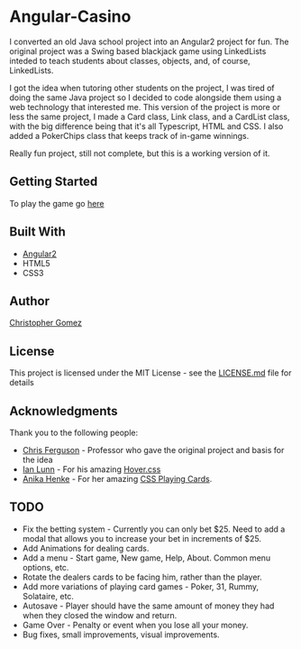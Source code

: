 # Angular-Casino

I converted an old Java school project into an Angular2 project for fun. The original project was a Swing based blackjack game using LinkedLists inteded to teach students about classes, objects, and, of course, LinkedLists. 

I got the idea when tutoring other students on the project, I was tired of doing the same Java project so I decided to code alongside them using a web technology that interested me. This version of the project is more or less the same project, I made a Card class, Link class, and a CardList class, with the big difference being that it's all Typescript, HTML and CSS. I also added a PokerChips class that keeps track of in-game winnings. 

Really fun project, still not complete, but this is a working version of it. 

## Getting Started

To play the game go [here](https://afryingpan.github.io/Angular-Casino/)

## Built With

* [Angular2](angular.io)
* HTML5
* CSS3 

## Author

[Christopher Gomez](https://github.com/afryingpan)

## License

This project is licensed under the MIT License - see the [LICENSE.md](LICENSE.md) file for details

## Acknowledgments

Thank you to the following people:

* [Chris Ferguson](chris.ferguson@canyons.edu) - Professor who gave the original project and basis for the idea
* [Ian Lunn](github.com/IanLunn) - For his amazing [Hover.css](http://ianlunn.github.io/Hover/)
* [Anika Henke](https://github.com/selfthinker) - For her amazing [CSS Playing Cards](http://selfthinker.github.io/CSS-Playing-Cards/). 

## TODO

* Fix the betting system - Currently you can only bet $25. Need to add a modal that allows you to increase your bet in increments of $25. 
* Add Animations for dealing cards.
* Add a menu - Start game, New game, Help, About. Common menu options, etc.
* Rotate the dealers cards to be facing him, rather than the player.
* Add more variations of playing card games - Poker, 31, Rummy, Solataire, etc.
* Autosave - Player should have the same amount of money they had when they closed the window and return.
* Game Over - Penalty or event when you lose all your money.
* Bug fixes, small improvements, visual improvements.
